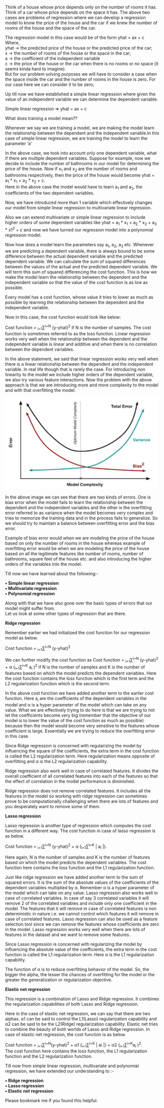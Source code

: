 Think of a house whose price depends only on the number of rooms it has. Think of a car whose price depends on the space it has.
The above two cases are problems of regression where we can develop a regression model to know the price of the house and the car if we knew the number of rooms of the house and the space of the car.  

The regression model in this case would be of the form yhat = ax + c  
Where,  
yhat -> the predicted price of the house or the predicted price of the car;  
x -> the number of rooms of the house or the space in the car;  
a -> the coefficient of the independent variable  
c -> the price of the house or the car when there is no rooms or no space (it seems kinda hard to imagine).  
But for our problem solving purposes we will have to consider a case when the space inside the car and the number of rooms in the house is zero. For our case here we can consider it to be zero;  

Up till now we have established a simple linear regression where given the value of an independent variable we can determine the dependent variable.  

Simple linear regression => yhat = ax + c  

What does training a model mean??  

Whenever we say we are training a model, we are making the model learn the relationship between the dependent and the independent variable.In this case of simple linear regression, we are training the model to learn the parameter ‘a’   

In the above case, we took into account only one dependent variable, what if there are multiple dependent variables. Suppose for example, now we decide to include the number of bathrooms in our model for determining the price of the house. Now if x<sub>1</sub> and x<sub>2</sub> are the number of rooms and bathrooms respectively, then the price of the house would become yhat = a<sub>1</sub> * x<sub>1</sub> + a<sub>2</sub> * x<sub>2</sub> + c.  
Here in the above case the model would have to learn a<sub>1</sub> and a<sub>2</sub>, the coefficients of the two dependent variables.  

Now, we have introduced more than 1 variable which effectively changes our model from simple linear regression to multivariate linear regression.  

Also we can extend multivariate or simple linear regression to include higher orders of some dependent variables like yhat = a<sub>1</sub> * x<sub>1</sub> + a<sub>2</sub> * x<sub>2</sub> + a<sub>3</sub> * x1<sup>2</sup> + c and now we have turned our regression model into a polynomial regression model.  

Now how does a model learn the parameters say a<sub>1</sub>, a<sub>2</sub>, a<sub>3</sub> etc. Whenever we are predicting a dependent variable, there is always bound to be some difference between the actual dependent variable and the predicted dependent variable. We can calculate the sum of squared differences between the values of the actual and the predicted dependent variable. We will term this sum of squared differencing the cost function. This is how we make the model learn the relationship between the dependent and the independent variable so that the value of the cost function is as low as possible.  

Every model has a cost function, whose value it tries to lower as much as possible by learning the relationship between the dependent and the independent variable.  

Now in this case, the cost function would look like below:  

Cost function = <sub>i=1</sub>∑<sup>i=N</sup> (y-yhat)<sup>2</sup> if N is the number of samples. The cost function is sometimes referred to as the loss function.
Linear regression works very well when the relationship between the dependent and the independent variable is linear and additive and when there is no correlation between the dependent variables.  

In the above statement, we said that linear regression works very well when there is a linear relationship between the dependent and the independent variable. In real life though that is rarely the case. For introducing non linearity to the model we include higher orders of the dependent variable, we also try various feature interactions. Now the problem with the above approach is that we are introducing more and more complexity to the model and with that overfitting the model.  

<img src="/assets/o.png" height="300" width="500">

In the above image we can see that there are two kinds of errors. One is bias error when the model fails to learn the relationship between the dependent and the independent variables and the other is the overfitting error referred to as variance when the model becomes very complex and tries to memorize the training data and in the process fails to generalize. So we should try to maintain a balance between overfitting error and the bias error.  

Example of bias error would when we are modeling the price of the house based on only the number of rooms in the house whereas example of overfitting error would be when we are modeling the price of the house based on all the legitimate features like number of rooms, number of bathrooms, square feet of the house etc. and also introducing the higher orders of the variables into the model.  

Till now we have learned about the following:-  

<b>•	Simple linear regression</b>  
<b>•	Multivariate regression</b>  
<b>•	Polynomial regression</b>  

Along with that we have also gone over the basic types of errors that our model might suffer from.  
Let us look at some other types of regression that are there. 

<b>Ridge regression</b>  

Remember earlier we had initialized the cost function for our regression model as below.  

Cost function = <sub>i=1</sub>∑<sup>i=N</sup> (y-yhat)<sup>2</sup>  

We can further modify the cost function as Cost function = <sub>i=1</sub>∑<sup>i=N</sup> (y-yhat)<sup>2</sup> + α (<sub>i=1</sub>∑<sup>i=K</sup> a<sub>i</sub> )<sup>2</sup> if N is the number of samples and K is the number of features based on which the model predicts the dependent variables. Here the cost function contains the loss function which is the first term and the L2 regularization function which is the second term.  

In the above cost function we have added another term to the earlier cost function. Here a<sub>i</sub> are the coefficients of the dependent variables in the model and α is a hyper parameter of the model which can take on any value. What we are effectively trying to do here is that we are trying to not let the coefficients become very big (remember that the objective of our model is to lower the value of the cost function as much as possible) because then the model would become very sensitive to the features whose coefficient is large. Essentially we are trying to reduce the overfitting error in this case.  

Since Ridge regression is concerned with regularizing the model by influencing the square of the coefficients, the extra term in the cost function is called the L2 regularization term. Here regularization means opposite of overfitting and α is the L2 regularization capability.  

Ridge regression also work well in case of correlated features. It divides the overall coefficient of all correlated features into each of the features so that the effect of correlation in the model performance is diminished. 

Ridge regression does not remove correlated features. It includes all the features in the model so working with ridge regression can sometimes prove to be computationally challenging when there are lots of features and you desperately want to remove some of them.  

<b>Lasso regression</b>

Lasso regression is another type of regression which computes the cost function in a different way. The cost function in case of lasso regression is as below.  

Cost function = <sub>i=1</sub>∑<sup>i=N</sup> (y-yhat)<sup>2</sup> + α (<sub>i=1</sub>∑<sup>i=K</sup> | a<sub>i</sub> |).  

Here again, N is the number of samples and K is the number of features based on which the model predicts the dependent variables. The cost function here contains the loss function and the L1 regularization function.  

Just like ridge regression we have added another term to the sum of squared errors. It is the sum of the absolute values of the coefficients of the dependent variables multiplied by α. Remember α is a hyper parameter of the model which can take on any value. Lasso regression also works well in case of correlated variables. In case of say 3 correlated variables it will remove 2 of the correlated variables and include only one coefficient in the model. The features that it will remove in case of correlated features is non deterministic in nature i.e. we cannot control which features it will remove in case of correlated features. Lasso regression can also be used as a feature selection tool since we can remove the features whose coefficients are zero in the model. Lasso regression works very well when there are lots of features in the dataset and we want to remove some features.  

Since Lasso regression is concerned with regularizing the model by influencing the absolute value of the coefficients, the extra term in the cost function is called the L1 regularization term. Here α is the L1 regularization capability.  

The function of α is to reduce overfitting behavior of the model. So, the bigger the alpha, the lesser the chances of overfitting for the model or the greater the generalization or regularization objective.  

<b>Elastic net regression</b>

This regression is a combination of Lasso and Ridge regression. It combines the regularization capabilities of both Lasso and Ridge regression.  

Here in the case of elastic net regression, we can say that there are two alphas. α1 can be said to control the L1(Lasso) regularization capability and α2 can be said to be the L2(Ridge) regularization capability. Elastic net tries to combine the beauty of both worlds of Lasso and Ridge regression. In case of elastic net regression, the cost function is as below.  

Cost function = <sub>i=1</sub>∑<sup>i=N</sup>(y-yhat)<sup>2</sup> + α1 (<sub>i=1</sub>∑<sup>i=K</sup> | ai |) + α2 (<sub>i=1</sub>∑<sup>i=K</sup>a<sub>i</sub> )<sup>2</sup>.  
The cost function here contains the loss function, the L1 regularization function and the L2 regularization function.  

Till now from simple linear regression, multivariate and polynomial regression, we have extended our understanding to  :-  

<b>•	Ridge regression</b>  
<b>•	Lasso regression</b>  
<b>•	Elastic net regression</b>    

Please bookmark me if you found this helpful.
